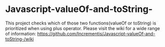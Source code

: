 # Javascript-valueOf-and-toString-
This project checks which of those two functions(valueOf or toString) is prioritized when using plus operator.
Please visit the wiki for a wide range of information: https://github.com/Incrementis/Javascript-valueOf-and-toString-/wiki
